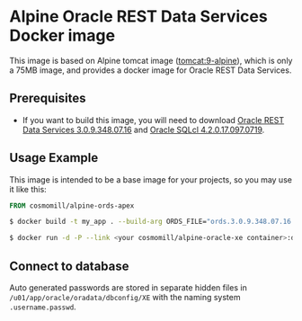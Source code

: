 Alpine Oracle REST Data Services Docker image
=============================================

This image is based on Alpine tomcat image ([tomcat:9-alpine](https://hub.docker.com/_/tomcat/)), which is only a 75MB image, and provides a docker image for Oracle REST Data Services.

Prerequisites
-------------

- If you want to build this image, you will need to download [Oracle REST Data Services 3.0.9.348.07.16](http://www.oracle.com/technetwork/developer-tools/rest-data-services/downloads/index.html) and [Oracle SQLcl 4.2.0.17.097.0719](http://www.oracle.com/technetwork/developer-tools/sqlcl/downloads/index.html).

Usage Example
-------------

This image is intended to be a base image for your projects, so you may use it like this:

```Dockerfile
FROM cosmomill/alpine-ords-apex
```

```sh
$ docker build -t my_app . --build-arg ORDS_FILE="ords.3.0.9.348.07.16.zip" --build-arg SQLCL_FILE="sqlcl-4.2.0.17.097.0719-no-jre.zip"
```

```sh
$ docker run -d -P --link <your cosmomill/alpine-oracle-xe container>:db --volumes-from <your cosmomill/alpine-oracle-xe container> -v ords_config:/opt -e DATABASE_HOSTNAME="db" -p 8080:8080 cosmomill/alpine-ords-apex
```

Connect to database
-------------------

Auto generated passwords are stored in separate hidden files in ```/u01/app/oracle/oradata/dbconfig/XE``` with the naming system ```.username.passwd```.
